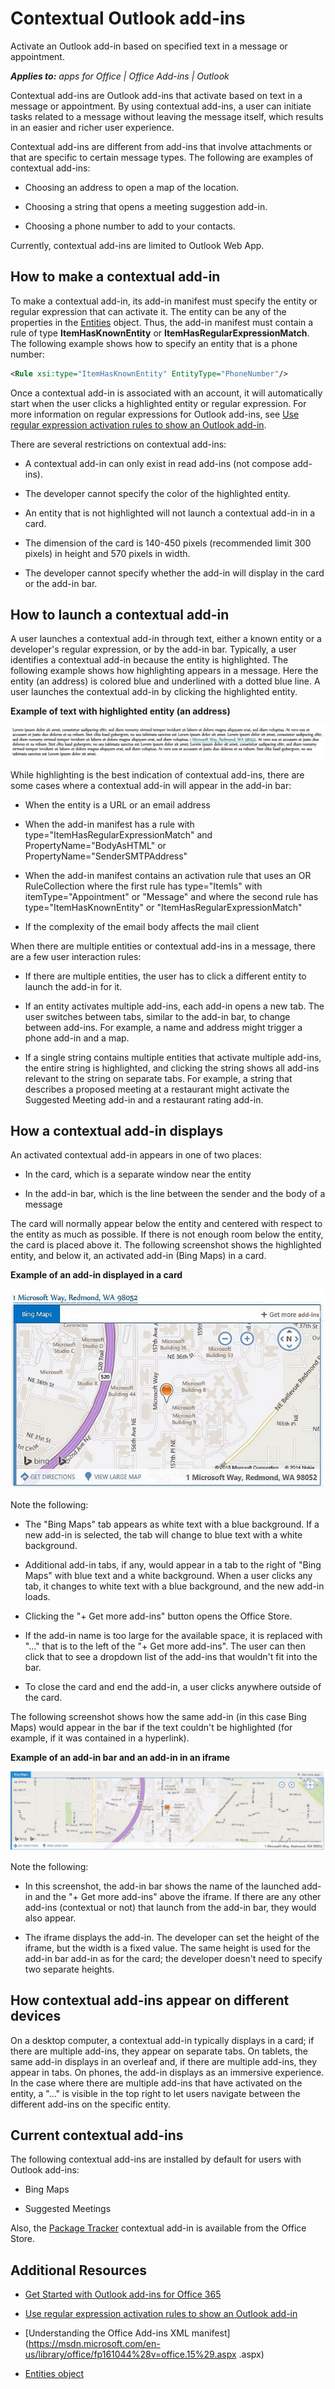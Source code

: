 
# Contextual Outlook add-ins
Activate an Outlook add-in based on specified text in a message or appointment.

 _**Applies to:** apps for Office | Office Add-ins | Outlook_

Contextual add-ins are Outlook add-ins that activate based on text in a message or appointment. By using contextual add-ins, a user can initiate tasks related to a message without leaving the message itself, which results in an easier and richer user experience.

Contextual add-ins are different from add-ins that involve attachments or that are specific to certain message types. The following are examples of contextual add-ins:


- Choosing an address to open a map of the location.
    
- Choosing a string that opens a meeting suggestion add-in.
    
- Choosing a phone number to add to your contacts.
    
Currently, contextual add-ins are limited to Outlook Web App.

## How to make a contextual add-in

To make a contextual add-in, its add-in manifest must specify the entity or regular expression that can activate it. The entity can be any of the properties in the [Entities](https://dev.outlook.com/reference/add-ins/simple-types.html%28Office.15%29.md) object. Thus, the add-in manifest must contain a rule of type **ItemHasKnownEntity** or **ItemHasRegularExpressionMatch**. The following example shows how to specify an entity that is a phone number:


```XML
<Rule xsi:type="ItemHasKnownEntity" EntityType="PhoneNumber"/>

```

Once a contextual add-in is associated with an account, it will automatically start when the user clicks a highlighted entity or regular expression. For more information on regular expressions for Outlook add-ins, see [Use regular expression activation rules to show an Outlook add-in](../outlook/read/use-regular-expressions-to-show-an-outlook-add-in.md).

There are several restrictions on contextual add-ins:


- A contextual add-in can only exist in read add-ins (not compose add-ins).
    
- The developer cannot specify the color of the highlighted entity.
    
- An entity that is not highlighted will not launch a contextual add-in in a card.
    
- The dimension of the card is 140-450 pixels (recommended limit 300 pixels) in height and 570 pixels in width.
    
- The developer cannot specify whether the add-in will display in the card or the add-in bar.
    

## How to launch a contextual add-in

A user launches a contextual add-in through text, either a known entity or a developer's regular expression, or by the add-in bar. Typically, a user identifies a contextual add-in because the entity is highlighted. The following example shows how highlighting appears in a message. Here the entity (an address) is colored blue and underlined with a dotted blue line. A user launches the contextual add-in by clicking the highlighted entity. 


**Example of text with highlighted entity (an address)**

![Shows the highlighted entity within a paragraph](../images/828175bb-4579-4454-abbd-1987fffe5052.jpg)

While highlighting is the best indication of contextual add-ins, there are some cases where a contextual add-in will appear in the add-in bar:

- When the entity is a URL or an email address
    
- When the add-in manifest has a rule with type="ItemHasRegularExpressionMatch" and PropertyName="BodyAsHTML" or PropertyName="SenderSMTPAddress"
    
- When the add-in manifest contains an activation rule that uses an OR RuleCollection where the first rule has type="ItemIs" with itemType="Appointment" or "Message" and where the second rule has type="ItemHasKnownEntity" or "ItemHasRegularExpressionMatch"
    
- If the complexity of the email body affects the mail client
    
When there are multiple entities or contextual add-ins in a message, there are a few user interaction rules:



- If there are multiple entities, the user has to click a different entity to launch the add-in for it.
    
- If an entity activates multiple add-ins, each add-in opens a new tab. The user switches between tabs, similar to the add-in bar, to change between add-ins. For example, a name and address might trigger a phone add-in and a map.
    
- If a single string contains multiple entities that activate multiple add-ins, the entire string is highlighted, and clicking the string shows all add-ins relevant to the string on separate tabs. For example, a string that describes a proposed meeting at a restaurant might activate the Suggested Meeting add-in and a restaurant rating add-in.
    

## How a contextual add-in displays

An activated contextual add-in appears in one of two places:


- In the card, which is a separate window near the entity
    
- In the add-in bar, which is the line between the sender and the body of a message
    
The card will normally appear below the entity and centered with respect to the entity as much as possible. If there is not enough room below the entity, the card is placed above it. The following screenshot shows the highlighted entity, and below it, an activated add-in (Bing Maps) in a card.


**Example of an add-in displayed in a card**

![Shows a contextual app in a card](../images/59bcabc2-7cb0-4b9b-bb9f-06089dca9c31.png)

Note the following:

- The "Bing Maps" tab appears as white text with a blue background. If a new add-in is selected, the tab will change to blue text with a white background.
    
- Additional add-in tabs, if any, would appear in a tab to the right of "Bing Maps" with blue text and a white background. When a user clicks any tab, it changes to white text with a blue background, and the new add-in loads.
    
- Clicking the "+ Get more add-ins" button opens the Office Store.
    
- If the add-in name is too large for the available space, it is replaced with "..." that is to the left of the "+ Get more add-ins". The user can then click that to see a dropdown list of the add-ins that wouldn't fit into the bar.
    
- To close the card and end the add-in, a user clicks anywhere outside of the card.
    
The following screenshot shows how the same add-in (in this case Bing Maps) would appear in the bar if the text couldn't be highlighted (for example, if it was contained in a hyperlink).


**Example of an add-in bar and an add-in in an iframe**

![Shows the app bar above the iframe displaying the app](../images/4adce8d2-6957-4d80-b365-7a36dc3cef11.jpg)

Note the following:

- In this screenshot, the add-in bar shows the name of the launched add-in and the "+ Get more add-ins" above the iframe. If there are any other add-ins (contextual or not) that launch from the add-in bar, they would also appear.
    
- The iframe displays the add-in. The developer can set the height of the iframe, but the width is a fixed value. The same height is used for the add-in bar add-in as for the card; the developer doesn't need to specify two separate heights.
    

## How contextual add-ins appear on different devices

On a desktop computer, a contextual add-in typically displays in a card; if there are multiple add-ins, they appear on separate tabs. On tablets, the same add-in displays in an overleaf and, if there are multiple add-ins, they appear in tabs. On phones, the add-in displays as an immersive experience. In the case where there are multiple add-ins that have activated on the entity, a "..." is visible in the top right to let users navigate between the different add-ins on the specific entity.


## Current contextual add-ins

The following contextual add-ins are installed by default for users with Outlook add-ins:


- Bing Maps 
    
- Suggested Meetings
    
Also, the [Package Tracker](https://store.office.com/package-tracker-WA104162083.aspx?assetid=WA104162083.aspx) contextual add-in is available from the Office Store.


## Additional Resources



- [Get Started with Outlook add-ins for Office 365](https://dev.outlook.com/MailAppsGettingStarted/GetStarted.aspx)
    
- [Use regular expression activation rules to show an Outlook add-in](../outlook/read/use-regular-expressions-to-show-an-outlook-add-in.md)
    
- [Understanding the Office Add-ins XML manifest](https://msdn.microsoft.com/en-us/library/office/fp161044%28v=office.15%29.aspx .aspx)
    
- [Entities object](https://dev.outlook.com/reference/add-ins/simple-types.mdl.aspx#Entities)
    
